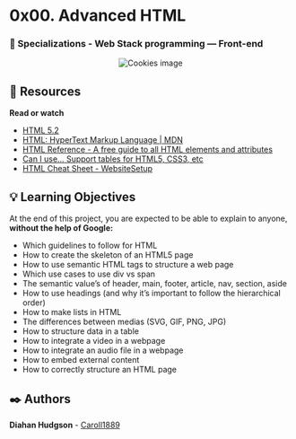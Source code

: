 # 0x00. Advanced HTML
### :open_file_folder: Specializations - Web Stack programming ― Front-end

<p align="center">
    <img src="https://www.hostinger.es/tutoriales/wp-content/uploads/sites/7/2018/11/que-es-html-1280x720.jpg" alt="Cookies image"></p>

## :closed_book: Resources 

**Read or watch**
* [HTML 5.2](https://www.w3.org/TR/html52/)
* [HTML: HyperText Markup Language | MDN](https://developer.mozilla.org/en-US/docs/Web/HTML)
* [HTML Reference - A free guide to all HTML elements and attributes](https://htmlreference.io/)
* [Can I use… Support tables for HTML5, CSS3, etc](https://caniuse.com/)
* [HTML Cheat Sheet - WebsiteSetup](https://websitesetup.org/html5-cheat-sheet/)

## :bulb: Learning Objectives 
At the end of this project, you are expected to be able to explain to anyone, **without the help of Google:**

* Which guidelines to follow for HTML
* How to create the skeleton of an HTML5 page
* How to use semantic HTML tags to structure a web page
* Which use cases to use div vs span
* The semantic value’s of header, main, footer, article, nav, section, aside
* How to use headings (and why it’s important to follow the hierarchical order)
* How to make lists in HTML
* The differences between medias (SVG, GIF, PNG, JPG)
* How to structure data in a table
* How to integrate a video in a webpage
* How to integrate an audio file in a webpage
* How to embed external content
* How to correctly structure an HTML page

## :black_nib: Authors 
**Diahan Hudgson**  -  [Caroll1889](https://github.com/Caroll1889)